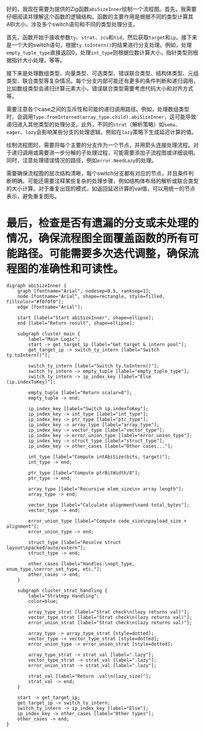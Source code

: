 好的，我现在需要为提供的Zig函数`abiSizeInner`绘制一个流程图。首先，我需要仔细阅读并理解这个函数的逻辑结构。函数的主要作用是根据不同的类型计算其ABI大小，涉及多个switch语句和不同的类型处理分支。

首先，函数开始于接收参数`ty`、`strat`、`zcu`和`tid`，然后获取`target`和`ip`。接下来是一个大的switch语句，根据`ty.toIntern()`的结果进行分支处理。例如，处理`empty_tuple_type`直接返回0，处理`int_type`则根据位数计算大小，指针类型则根据指针大小处理，等等。

接下来是处理数组类型、向量类型、可选类型、错误联合类型、结构体类型、元组类型、联合类型等复杂情况。每个分支内部可能还有更多的条件判断和递归调用，比如数组类型会递归计算元素大小，错误联合类型需要考虑代码大小和对齐方式等。

需要注意各个case之间的互斥性和可能的递归调用路径。例如，处理数组类型时，会调用`Type.fromInterned(array_type.child).abiSizeInner`，这可能导致递归进入其他类型的处理分支。此外，不同的`strat`（解析策略）如`sema`、`eager`、`lazy`会影响某些分支的处理逻辑，例如在`lazy`策略下生成延迟计算的值。

绘制流程图时，需要将每个主要的分支作为一个节点，并用箭头连接处理流程。对于递归调用或需要进一步分解的子处理过程，可能需要添加子流程图或详细说明。同时，注意处理错误情况的路径，例如`error.NeedLazy`的处理。

需要确保流程图的层次结构清晰，每个switch分支都有对应的节点，并且条件判断明确。可能还需要注释某些复杂的处理步骤，例如结构体布局的解析或联合类型的大小计算。对于重复出现的模式，如返回延迟计算的val值，可以用统一的节点表示，避免重复图形。

最后，检查是否有遗漏的分支或未处理的情况，确保流程图全面覆盖函数的所有可能路径。可能需要多次迭代调整，确保流程图的准确性和可读性。
================================================
```graphviz
digraph abiSizeInner {
    graph [fontname="Arial", nodesep=0.5, ranksep=1];
    node [fontname="Arial", shape=rectangle, style=filled, fillcolor="#f0f0f0"];
    edge [fontname="Arial"];

    start [label="Start abiSizeInner", shape=ellipse];
    end [label="Return result", shape=ellipse];

    subgraph cluster_main {
        label="Main Logic";
        start -> get_target_ip [label="Get target & intern pool"];
        get_target_ip -> switch_ty_intern [label="Switch ty.toIntern()"];
        
        switch_ty_intern [label="Switch ty.toIntern()"];
        switch_ty_intern -> empty_tuple [label="empty_tuple_type"];
        switch_ty_intern -> ip_index_key [label="Else (ip.indexToKey)"];
        
        empty_tuple [label="Return scalar=0"];
        empty_tuple -> end;

        ip_index_key [label="Switch ip.indexToKey"];
        ip_index_key -> int_type [label="int_type"];
        ip_index_key -> ptr_type [label="ptr_type"];
        ip_index_key -> array_type [label="array_type"];
        ip_index_key -> vector_type [label="vector_type"];
        ip_index_key -> error_union_type [label="error_union_type"];
        ip_index_key -> struct_type [label="struct_type"];
        ip_index_key -> other_cases [label="Other cases..."];

        int_type [label="Compute intAbiSize(bits, target)"];
        int_type -> end;

        ptr_type [label="Compute ptrBitWidth/8"];
        ptr_type -> end;

        array_type [label="Recursive elem_size\n× array length"];
        array_type -> end;

        vector_type [label="Calculate alignment\nand total_bytes"];
        vector_type -> end;

        error_union_type [label="Compute code_size\npayload_size + alignment"];
        error_union_type -> end;

        struct_type [label="Resolve struct layout\npacked/auto/extern"];
        struct_type -> end;

        other_cases [label="Handles:\nopt_type, enum_type,\nerror_set_type, etc."];
        other_cases -> end;
    }

    subgraph cluster_strat_handling {
        label="Strategy Handling";
        color=blue;
        
        array_type_strat [label="Strat check\n(lazy returns val)"];
        vector_type_strat [label="Strat check\n(lazy returns val)"];
        error_union_strat [label="Strat check\n(lazy returns val)"];
        
        array_type -> array_type_strat [style=dotted];
        vector_type -> vector_type_strat [style=dotted];
        error_union_type -> error_union_strat [style=dotted];
        
        array_type_strat -> strat_val [label=".lazy"];
        vector_type_strat -> strat_val [label=".lazy"];
        error_union_strat -> strat_val [label=".lazy"];
        
        strat_val [label="Return .val\n(lazy_size)"];
        strat_val -> end;
    }

    start -> get_target_ip;
    get_target_ip -> switch_ty_intern;
    switch_ty_intern -> ip_index_key [label="Else"];
    ip_index_key -> other_cases [label="Other types"];
    other_cases -> end;
}
```